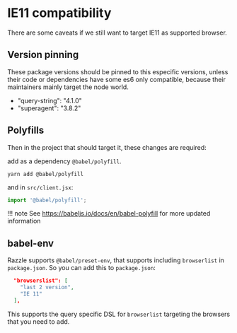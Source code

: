 # IE11 compatibility

There are some caveats if we still want to target IE11 as supported browser.

## Version pinning

These package versions should be pinned to this especific versions, unless
their code or dependencies have some es6 only compatible, because their
maintainers mainly target the node world.

* "query-string": "4.1.0"
* "superagent": "3.8.2"

## Polyfills

Then in the project that should target it, these changes are required:

add as a dependency `@babel/polyfill`.

    yarn add @babel/polyfill

and in `src/client.jsx`:

```js
import '@babel/polyfill';
```

!!! note
    See https://babeljs.io/docs/en/babel-polyfill for more updated information


## babel-env

Razzle supports `@babel/preset-env`, that supports including `browserlist` in
`package.json`. So you can add this to `package.json`:

```json
  "browserslist": [
    "last 2 version",
    "IE 11"
  ],
```

This supports the query specific DSL for `browserlist` targeting the browsers
that you need to add.
